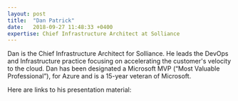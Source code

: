 ```yaml
---
layout: post
title:  "Dan Patrick"
date:   2018-09-27 11:48:33 +0400
expertise: Chief Infrastructure Architect at Solliance 
---
```


Dan is the Chief Infrastructure Architect for Solliance. He leads the DevOps and Infrastructure practice focusing on accelerating the customer's velocity to the cloud. Dan has been designated a Microsoft MVP (“Most Valuable Professional”), for Azure and is a 15-year veteran of Microsoft.

Here are links to his presentation material:

